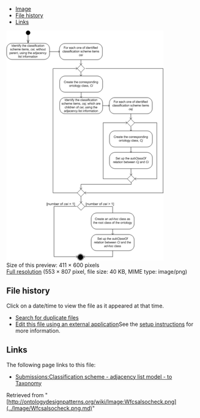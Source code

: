 * [Image](../Image/Wfcsalsocheck.png.md#file)
* [File history](../Image/Wfcsalsocheck.png.md#filehistory)
* [Links](../Image/Wfcsalsocheck.png.md#filelinks)

[![Image:Wfcsalsocheck.png](../images/thumb/4/43/Wfcsalsocheck.png/411px-Wfcsalsocheck.png)](../../images/4/43/Wfcsalsocheck.png)  
Size of this preview: 411 × 600 pixels  
[Full resolution](../../images/4/43/Wfcsalsocheck.png)‎ (553 × 807 pixel, file size: 40 KB, MIME type: image/png)

## File history

Click on a date/time to view the file as it appeared at that time.



  
* [Search for duplicate files](http://ontologydesignpatterns.org/wiki/Special:FileDuplicateSearch/Wfcsalsocheck.png "Special:FileDuplicateSearch/Wfcsalsocheck.png")
* [Edit this file using an external application](http://ontologydesignpatterns.org/wiki/index.php?title=Image:Wfcsalsocheck.png&action=edit&externaledit=true&mode=file "Image:Wfcsalsocheck.png")See the [setup instructions](http://www.mediawiki.org/wiki/Manual:External_editors "http://www.mediawiki.org/wiki/Manual:External_editors") for more information.

## Links



The following page links to this file:


* [Submissions:Classification scheme - adjacency list model - to Taxonomy](../Submissions/Classification_scheme_-_adjacency_list_model_-_to_Taxonomy.md "Submissions:Classification scheme - adjacency list model - to Taxonomy")


Retrieved from "[http://ontologydesignpatterns.org/wiki/Image:Wfcsalsocheck.png](../Image/Wfcsalsocheck.png.md)"